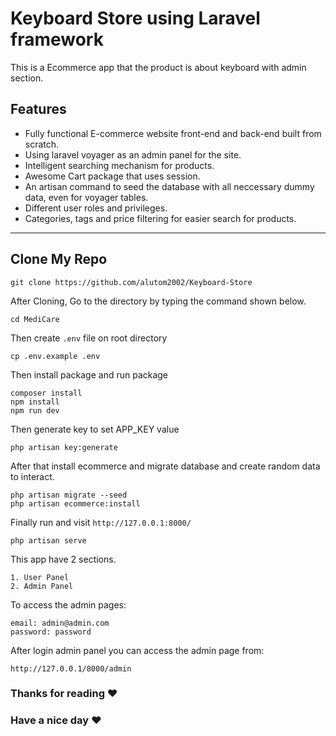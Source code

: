 # Keyboard Store using Laravel framework

This is a Ecommerce app that the product is about keyboard with admin section. <br>

## Features
-   Fully functional E-commerce website front-end and back-end built from scratch.
-   Using laravel voyager as an admin panel for the site.
-   Intelligent searching mechanism for products.
-   Awesome Cart package that uses session.
-   An artisan command to seed the database with all neccessary dummy data, even for voyager tables.
-   Different user roles and privileges.
-   Categories, tags and price filtering for easier search for products.

---

## Clone My Repo <br>

```
git clone https://github.com/alutom2002/Keyboard-Store
```

After Cloning, Go to the directory by typing the command shown below.

```
cd MediCare
```

Then create `.env` file on root directory

```
cp .env.example .env
```

Then install package and run package

```
composer install
npm install
npm run dev
```
Then generate key to set APP_KEY value
```
php artisan key:generate
```

After that install ecommerce and migrate database and create random data to interact.

```
php artisan migrate --seed
php artisan ecommerce:install
```

Finally run and visit `http://127.0.0.1:8000/`

```
php artisan serve
```

This app have 2 sections. <br>

```
1. User Panel
2. Admin Panel
```

To access the admin pages: 

```
email: admin@admin.com
password: password
```

After login admin panel you can access the admin page from: 

`http://127.0.0.1/8000/admin`

### Thanks for reading :heart:
### Have a nice day :heart: